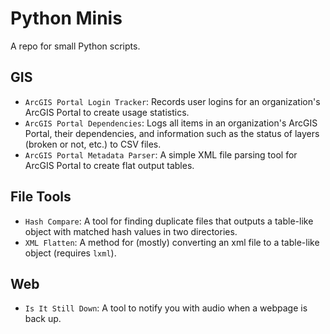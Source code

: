 # Python Minis
A repo for small Python scripts.

## GIS
* `ArcGIS Portal Login Tracker`: Records user logins for an organization's ArcGIS Portal to create usage statistics.
* `ArcGIS Portal Dependencies`: Logs all items in an organization's ArcGIS Portal, their dependencies, and information such as the status of layers (broken or not, etc.) to CSV files.
* `ArcGIS Portal Metadata Parser`: A simple XML file parsing tool for ArcGIS Portal to create flat output tables.

## File Tools
* `Hash Compare`: A tool for finding duplicate files that outputs a table-like object with matched hash values in two directories.
* `XML Flatten`: A method for (mostly) converting an xml file to a table-like object (requires `lxml`).

## Web
* `Is It Still Down`: A tool to notify you with audio when a webpage is back up.
